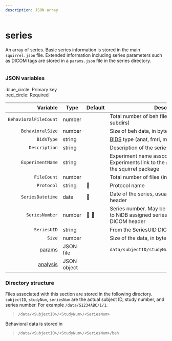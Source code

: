 ```yaml
---
description: JSON array
---
```


# series

An array of series. Basic series information is stored in the main `squirrel.json` file. Extended information including series parameters such as DICOM tags are stored in a `params.json` file in the series directory.

<figure><img src="https://mermaid.ink/img/pako:eNqVlEFrgzAUx7-KZBQU6ijDXRz0tF3G2GC9DS-v5tlmVSNJ3Cql332JMWl1PbQezPsnv39e8h56IDmnSFKyEdBsg7fPrA70IzhX4evq472PojheUlAQmlf0dEL0fAP5DjYYDuN0lTVYshpl6KMJgfsGBauwVjI8iyeUSRxTlivGaxBdONGRhfvZeLkRvG2ghrKTOnGvAifdvgMq2_U35jq1C9y604ZRLWV6o2G8QPC1RPED5jAyPBcXWFYrvayv2MMj5WmbyKTW5TCZ--H_sr0Uk6ELPNIb4nvTHgGVLFhpOmRCh9j3bHZCTUkMKEdtns3OumKwk7TwSQf9ROR8vuP9OQZhPU5NHO4axuBia3BqZPBXUF2JgT--Ycr0riiKua6V4DuMKcgtCAFd-jA2jbLcYpxU4RbrqBTXGCd239FrvNZjm-x5fFws5taR3iVJMsTxL6NqmybNnsxJhaICRvWf4WB2yojaYoUZSXVIsYC2VBnJ6qNG20bXHl8oU1yQtIBS4pxAq_iqq3OSKtGig54Z6B9N5Sn9mX5x7vTxD8AkkTU?type=png" alt=""><figcaption></figcaption></figure>

### JSON variables

:blue\_circle: Primary key\
:red\_circle: Required

<table data-full-width="true"><thead><tr><th width="238.99111900532864" align="right">Variable</th><th width="131">Type</th><th width="101">Default</th><th>Description</th></tr></thead><tbody><tr><td align="right"><code>BehavioralFileCount</code></td><td>number</td><td></td><td>Total number of beh files (including files in subdirs)</td></tr><tr><td align="right"><code>BehavioralSize</code></td><td>number</td><td></td><td>Size of beh data, in bytes</td></tr><tr><td align="right"><code>BidsType</code></td><td>string</td><td></td><td><a href="https://bids.neuroimaging.io/">BIDS</a> type (anat, fmri, motion, etc)</td></tr><tr><td align="right"><code>Description</code></td><td>string</td><td></td><td>Description of the series</td></tr><tr><td align="right"><code>ExperimentName</code></td><td>string</td><td></td><td>Experiment name associated with this series. Experiments link to the <a href="../../../../experiments.md">experiments</a> section of the squirrel package</td></tr><tr><td align="right"><code>FileCount</code></td><td>number</td><td></td><td>Total number of files (including files in subdirs)</td></tr><tr><td align="right"><code>Protocol</code></td><td>string</td><td><span data-gb-custom-inline data-tag="emoji" data-code="1f534">🔴</span></td><td>Protocol name</td></tr><tr><td align="right"><code>SeriesDatetime</code></td><td>date</td><td><span data-gb-custom-inline data-tag="emoji" data-code="1f534">🔴</span></td><td>Date of the series, usually taken from the DICOM header</td></tr><tr><td align="right"><code>SeriesNumber</code></td><td>number</td><td><span data-gb-custom-inline data-tag="emoji" data-code="1f534">🔴</span> <span data-gb-custom-inline data-tag="emoji" data-code="1f535">🔵</span></td><td>Series number. May be sequential, correspond to NiDB assigned series number, or taken from DICOM header</td></tr><tr><td align="right"><code>SeriesUID</code></td><td>string</td><td></td><td>From the SeriesUID DICOM tag</td></tr><tr><td align="right"><code>Size</code></td><td>number</td><td></td><td>Size of the data, in bytes</td></tr><tr><td align="right"><a href="params.md">params</a></td><td>JSON file</td><td></td><td><code>data/subjectID/studyNum/seriesNum/params.json</code></td></tr><tr><td align="right"><a href="../analysis.md">analysis</a></td><td>JSON object</td><td></td><td> </td></tr></tbody></table>

### Directory structure

Files associated with this section are stored in the following directory. `subjectID`, `studyNum`, `seriesNum` are the actual subject ID, study number, and series number. For example `/data/S1234ABC/1/1`.

> `/data/<SubjectID>/<StudyNum>/<SeriesNum>`

Behavioral data is stored in

> `/data/<SubjectID>/<StudyNum>/<SeriesNum>/beh`
